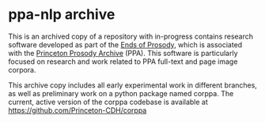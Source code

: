 # ppa-nlp archive

This is an archived copy of a repository with in-progress contains research software developed as part of the [Ends of Prosody](https://cdh.princeton.edu/projects/the-ends-of-prosody/), which is associated with the [Princeton Prosody Archive](https://prosody.princeton.edu/) (PPA). This software is particularly focused on research and work related to PPA full-text and page image corpora.

This archive copy includes all early experimental work in different branches, as well as preliminary work on a python package named corppa. The current, active version of the corppa codebase is available at https://github.com/Princeton-CDH/corppa 

